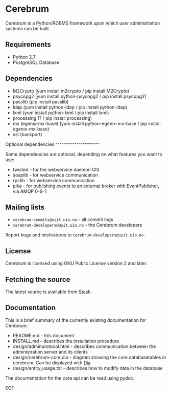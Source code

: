 Cerebrum
========

Cerebrum is a Python/RDBMS framework upon which user administration systems can be built.

Requirements
------------

* Python 2.7
* PostgreSQL Database


Dependencies
-------------

* M2Crypto (yum install m2crypto / pip install M2Crypto)
* psycopg2 (yum install python-psycopg2 / pip install psycopg2)
* passlib (pip install passlib)
* ldap (yum install python-ldap / pip install python-ldap)
* lxml (yum install python-lxml / pip install lxml)
* processing (? / pip install processing)
* mx (egenix-mx-base) (yum install python-egenix-mx-base / pip install egenix-mx-base)
* ssl (backport)

Optional dependencies
^^^^^^^^^^^^^^^^^^^^^

Some dependencies are optional, depending on what features you want to use:

* twisted - for the webservice daemon CIS
* soaplib - for webservice communication
* rpclib - for webservice communication
* pika - for publishing events to an external broker with EventPublisher, via AMQP 0-9-1

Mailing lists
-------------

* `cerebrum-commits@usit.uio.no` - all commit logs
* `cerebrum-developers@usit.uio.no` - the Cerebrum developers

Report bugs and misfeatures to `cerebrum-developers@usit.uio.no`.

License
-------

Cerebrum is licensed using GNU Public License version 2 and later.

Fetching the source
-------------------

The latest source is available from [Stash](https://bitbucket.usit.uio.no/projects/CRB/repos/cerebrum/).

Documentation
-------------

This is a brief summary of the currently existing documentation for Cerebrum:

* README.md - this document
* INSTALL.md - describes the installation procedure
* design/adminprotocol.html - describes communication between the administration server and its clients
* design/cerebrum-core.dia - diagram showing the core databasetables in cerebrum. Can be displayed with [Dia](https://wiki.gnome.org/Apps/Dia/)
* design/entity_usage.txt - describes how to modify data in the database

The documentation for the core api can be read using pydoc.

EOF
